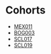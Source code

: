 # Cohorts

- [MEX011](./MEX011/README.md)
- [BOG003](./BOG003/README.md)
- [SCL017](./SCL017/README.md)
- [SCL019](https://github.com/Laboratoria/SCL019-gym/)
